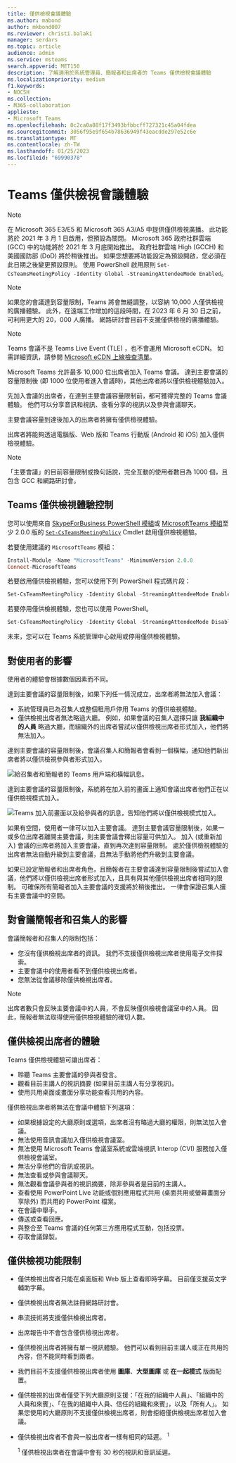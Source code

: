 ```yaml
---
title: 僅供檢視會議體驗
ms.author: mabond
author: mkbond007
ms.reviewer: christi.balaki
manager: serdars
ms.topic: article
audience: admin
ms.service: msteams
search.appverid: MET150
description: 了解適用於系統管理員、簡報者和出席者的 Teams 僅供檢視會議體驗
ms.localizationpriority: medium
f1.keywords:
- NOCSH
ms.collection:
- M365-collaboration
appliesto:
- Microsoft Teams
ms.openlocfilehash: 0c2ca0a88f17f3493bfbbcff727321c45a04fdea
ms.sourcegitcommit: 3056f95e9f654b78636949f43eacdde297e52c6e
ms.translationtype: MT
ms.contentlocale: zh-TW
ms.lasthandoff: 01/25/2023
ms.locfileid: "69990378"
---
```

# <a name="teams-view-only-meeting-experience"></a>Teams 僅供檢視會議體驗

> [!Note]
> 在 Microsoft 365 E3/E5 和 Microsoft 365 A3/A5 中提供僅供檢視廣播。 此功能將於 2021 年 3 月 1 日啟用，但預設為關閉。 Microsoft 365 政府社群雲端 (GCC) 中的功能將於 2021 年 3 月底開始推出。 政府社群雲端 High (GCCH) 和美國國防部 (DoD) 將於稍後推出。 如果您想要將功能設定為預設開啟，您必須在此日期之後變更預設原則。 使用 PowerShell 啟用原則 `Set-CsTeamsMeetingPolicy -Identity Global -StreamingAttendeeMode Enabled`。

> [!Note]
> 如果您的會議達到容量限制，Teams 將會無縫調整，以容納 10,000 人僅供檢視的廣播體驗。 此外，在遠端工作增加的這段時間，在 2023 年 6 月 30 日之前，可利用更大的 20，000 人廣播。 網路研討會目前不支援僅供檢視的廣播體驗。

> [!Note]
> Teams 會議不是 Teams Live Event (TLE) ，也不會運用 Microsoft eCDN。 如需詳細資訊，請參閱 [Microsoft eCDN 上線檢查清單](/ecdn/integration/onboarding-checklist-for-tle-customers)。

Microsoft Teams 允許最多 10,000 位出席者加入 Teams 會議。 達到主要會議的容量限制後 (即 1000 位使用者進入會議時)，其他出席者將以僅供檢視體驗加入。

先加入會議的出席者，在達到主要會議容量限制前，都可獲得完整的 Teams 會議體驗。 他們可以分享音訊和視訊、查看分享的視訊以及參與會議聊天。

主要會議容量到達後加入的出席者將擁有僅供檢視體驗。

出席者將能夠透過電腦版、Web 版和 Teams 行動版 (Android 和 iOS) 加入僅供檢視體驗。

> [!Note]
> 「主要會議」的目前容量限制或換句話說，完全互動的使用者數目為 1000 個，且包含 GCC 和網路研討會。

## <a name="teams-view-only-experience-controls"></a>Teams 僅供檢視體驗控制

您可以使用來自 [SkypeForBusiness PowerShell 模組](/powershell/module/skype/)或 [MicrosoftTeams 模組](https://www.powershellgallery.com/packages/MicrosoftTeams)至少 2.0.0 版的 [`Set-CsTeamsMeetingPolicy`](/powershell/module/skype/set-csteamsmeetingpolicy) Cmdlet 啟用僅供檢視體驗。

若要使用建議的 `MicrosoftTeams` 模組：

```PowerShell
Install-Module -Name "MicrosoftTeams" -MinimumVersion 2.0.0
Connect-MicrosoftTeams
```

若要啟用僅供檢視體驗，您可以使用下列 PowerShell 程式碼片段：

```PowerShell
Set-CsTeamsMeetingPolicy -Identity Global -StreamingAttendeeMode Enabled
```

若要停用僅供檢視體驗，您也可以使用 PowerShell。

```PowerShell
Set-CsTeamsMeetingPolicy -Identity Global -StreamingAttendeeMode Disabled
```

未來，您可以在 Teams 系統管理中心啟用或停用僅供檢視體驗。

## <a name="impact-to-users"></a>對使用者的影響

使用者的體驗會根據數個因素而不同。

達到主要會議的容量限制後，如果下列任一情況成立，出席者將無法加入會議：

- 系統管理員已為召集人或整個租用戶停用 Teams 的僅供檢視體驗。
- 僅供檢視出席者無法略過大廳。 例如，如果會議的召集人選擇只讓 **我組織中的人員** 略過大廳，而組織外的出席者嘗試以僅供檢視出席者形式加入，他們將無法加入。

達到主要會議的容量限制後，會議召集人和簡報者會看到一個橫幅，通知他們新出席者將以僅供檢視參與者形式加入。

  ![給召集者和簡報者的 Teams 用戶端和橫幅訊息。](media/chat-and-banner-message.png)

達到主要會議的容量限制後，系統將在加入前的畫面上通知會議出席者他們正在以僅供檢視模式加入。

  ![Teams 加入前畫面以及給參與者的訊息，告知他們將以僅供檢視模式加入。](media/view-only-pre-join-screen.png)

如果有空間，使用者一律可以加入主要會議。 達到主要會議容量限制後，如果一或多位出席者離開主要會議，則主要會議會釋出容量可供加入。 加入 (或重新加入) 會議的出席者將加入主要會議，直到再次達到容量限制。 處於僅供檢視體驗的出席者無法自動升級到主要會議，且無法手動將他們升級到主要會議。

如果已設定簡報者和出席者角色，且簡報者在主要會議達到容量限制後嘗試加入會議，他們將以僅供檢視出席者形式加入，且具有與其他僅供檢視出席者相同的限制。 可確保所有簡報者加入主要會議的支援將於稍後推出。 一律會保證召集人擁有主要會議中的空間。

## <a name="impact-to-meeting-presenters-and-organizers"></a>對會議簡報者和召集人的影響

會議簡報者和召集人的限制包括：

- 您沒有僅供檢視出席者的資訊。 我們不支援僅供檢視出席者使用電子文件探索。
- 主要會議中的使用者看不到僅供檢視出席者。
- 您無法從會議移除僅供檢視出席者。

> [!Note]
> 出席者數只會反映主要會議中的人員，不會反映僅供檢視會議室中的人員。 因此，簡報者無法取得使用僅供檢視體驗的確切人數。

## <a name="experience-for-view-only-attendees"></a>僅供檢視出席者的體驗

Teams 僅供檢視體驗可讓出席者：

- 聆聽 Teams 主要會議的參與者發言。
- 觀看目前主講人的視訊摘要 (如果目前主講人有分享視訊)。
- 使用共用桌面或畫面分享功能查看共用的內容。

僅供檢視出席者將無法在會議中體驗下列選項：

- 如果根據設定的大廳原則或選項，出席者沒有略過大廳的權限，則無法加入會議。
- 無法使用音訊會議加入僅供檢視會議室。
- 無法使用 Microsoft Teams 會議室系統或雲端視訊 Interop (CVI) 服務加入僅供檢視會議室。
- 無法分享他們的音訊或視訊。
- 無法查看或參與會議聊天。
- 無法觀看會議參與者的視訊摘要，除非參與者是目前的主講人。
- 查看使用 PowerPoint Live 功能或個別應用程式共用 (桌面共用或螢幕畫面分享除外) 而共用的 PowerPoint 檔案。
- 在會議中舉手。
- 傳送或查看回應。
- 與整合至 Teams 會議的任何第三方應用程式互動，包括投票。
- 存取會議錄製。

## <a name="view-only-feature-limitations"></a>僅供檢視功能限制

- 僅供檢視出席者只能在桌面版和 Web 版上查看即時字幕。 目前僅支援英文字輔助字幕。
- 僅供檢視出席者無法註冊網路研討會。
- 串流技術將支援僅供檢視出席者。
- 出席報告中不會包含僅供檢視出席者。
- 僅供檢視出席者將擁有單一視訊體驗。 他們可以看到目前主講人或正在共用的內容，但不能同時看到兩者。
- 我們目前不支援僅供檢視出席者使用 **圖庫**、**大型圖庫** 或 **在一起模式** 版面配置。
- 僅供檢視的出席者僅受下列大廳原則支援：「在我的組織中人員」、「組織中的人員和來賓」、「在我的組織中人員、信任的組織和來賓」，以及「所有人」。 如果您使用的大廳原則不支援僅供檢視出席者，則會拒絕僅供檢視出席者加入會議。 
- 僅供檢視出席者不會與一般出席者一樣有相同的延遲。 <sup>1</sup>

  <sup>1</sup> 僅供檢視出席者在會議中會有 30 秒的視訊和音訊延遲。  
